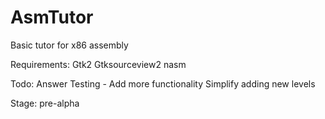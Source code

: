 AsmTutor
========

Basic tutor for x86 assembly


Requirements:
Gtk2
Gtksourceview2
nasm

Todo:
Answer Testing - Add more functionality
Simplify adding new levels

Stage: pre-alpha


